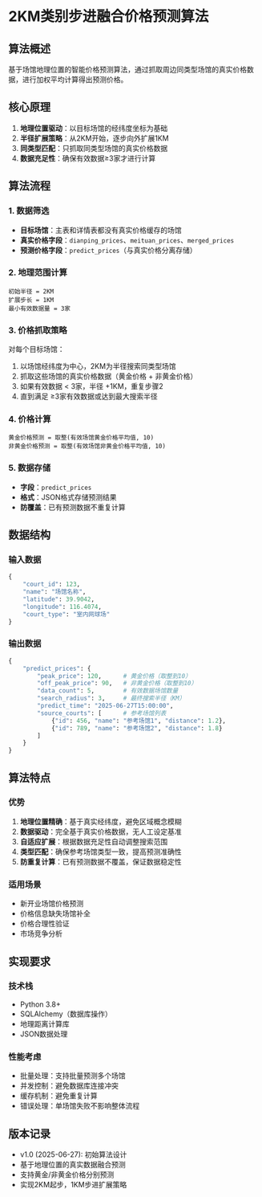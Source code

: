 # 2KM类别步进融合价格预测算法

## 算法概述
基于场馆地理位置的智能价格预测算法，通过抓取周边同类型场馆的真实价格数据，进行加权平均计算得出预测价格。

## 核心原理
1. **地理位置驱动**：以目标场馆的经纬度坐标为基础
2. **半径扩展策略**：从2KM开始，逐步向外扩展1KM
3. **同类型匹配**：只抓取同类型场馆的真实价格数据
4. **数据充足性**：确保有效数据≥3家才进行计算

## 算法流程

### 1. 数据筛选
- **目标场馆**：主表和详情表都没有真实价格缓存的场馆
- **真实价格字段**：`dianping_prices`、`meituan_prices`、`merged_prices`
- **预测价格字段**：`predict_prices`（与真实价格分离存储）

### 2. 地理范围计算
```
初始半径 = 2KM
扩展步长 = 1KM
最小有效数据量 = 3家
```

### 3. 价格抓取策略
对每个目标场馆：
1. 以场馆经纬度为中心，2KM为半径搜索同类型场馆
2. 抓取这些场馆的真实价格数据（黄金价格 + 非黄金价格）
3. 如果有效数据 < 3家，半径 +1KM，重复步骤2
4. 直到满足 ≥3家有效数据或达到最大搜索半径

### 4. 价格计算
```
黄金价格预测 = 取整(有效场馆黄金价格平均值, 10)
非黄金价格预测 = 取整(有效场馆非黄金价格平均值, 10)
```

### 5. 数据存储
- **字段**：`predict_prices`
- **格式**：JSON格式存储预测结果
- **防覆盖**：已有预测数据不重复计算

## 数据结构

### 输入数据
```python
{
    "court_id": 123,
    "name": "场馆名称",
    "latitude": 39.9042,
    "longitude": 116.4074,
    "court_type": "室内网球场"
}
```

### 输出数据
```python
{
    "predict_prices": {
        "peak_price": 120,      # 黄金价格（取整到10）
        "off_peak_price": 90,   # 非黄金价格（取整到10）
        "data_count": 5,        # 有效数据场馆数量
        "search_radius": 3,     # 最终搜索半径（KM）
        "predict_time": "2025-06-27T15:00:00",
        "source_courts": [      # 参考场馆列表
            {"id": 456, "name": "参考场馆1", "distance": 1.2},
            {"id": 789, "name": "参考场馆2", "distance": 1.8}
        ]
    }
}
```

## 算法特点

### 优势
1. **地理位置精确**：基于真实经纬度，避免区域概念模糊
2. **数据驱动**：完全基于真实价格数据，无人工设定基准
3. **自适应扩展**：根据数据充足性自动调整搜索范围
4. **类型匹配**：确保参考场馆类型一致，提高预测准确性
5. **防重复计算**：已有预测数据不覆盖，保证数据稳定性

### 适用场景
- 新开业场馆价格预测
- 价格信息缺失场馆补全
- 价格合理性验证
- 市场竞争分析

## 实现要求

### 技术栈
- Python 3.8+
- SQLAlchemy（数据库操作）
- 地理距离计算库
- JSON数据处理

### 性能考虑
- 批量处理：支持批量预测多个场馆
- 并发控制：避免数据库连接冲突
- 缓存机制：避免重复计算
- 错误处理：单场馆失败不影响整体流程

## 版本记录
- v1.0 (2025-06-27): 初始算法设计
- 基于地理位置的真实数据融合预测
- 支持黄金/非黄金价格分别预测
- 实现2KM起步，1KM步进扩展策略 